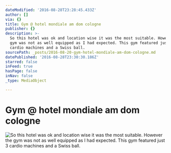 ```yaml
---
dateModified: '2016-08-28T23:28:45.433Z'
author: []
via: {}
title: Gym @ hotel mondiale am dom cologne
publisher: {}
description: >-
  So this hotel was ok and location wise it was the most suitable. However the
  gym was not as well equipped as I had expected. This gym featured just 3
  cardio machines and a Swiss ball.
sourcePath: _posts/2016-08-20-gym-hotel-mondiale-am-dom-cologne.md
datePublished: '2016-08-28T23:30:30.186Z'
starred: false
inFeed: true
hasPage: false
inNav: false
_type: MediaObject

---
```

# Gym @ hotel mondiale am dom cologne
![So this hotel was ok and location wise it was the most suitable. However the gym was not as well equipped as I had expected. This gym featured just 3 cardio machines and a Swiss ball.](https://imgflo.herokuapp.com/graph/vahj1ThiexotieMo/03dbd213c13ffa0f8c27d854acfcacda/croprotate.jpg?cropheight=2448&cropwidth=3264&degrees=-180&input=https%3A%2F%2Fthe-grid-user-content.s3-us-west-2.amazonaws.com%2F4067c39d-07ff-402b-8c27-c00bfbc1add3.jpg&x=0&y=0)